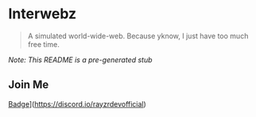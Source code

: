 # Interwebz

> A simulated world-wide-web. Because yknow, I just have too much free time.

*Note: This README is a pre-generated stub*

## Join Me

[Badge](https://github.com/Rayzr522/ProjectResources/raw/master/RayzrDev/badge-small.png)](https://discord.io/rayzrdevofficial)
